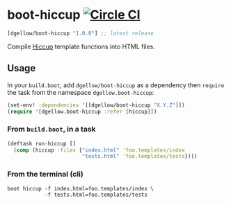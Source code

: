 # boot-hiccup [![Circle CI](https://circleci.com/gh/dgellow/boot-hiccup.svg?style=svg)](https://circleci.com/gh/dgellow/boot-hiccup)

[](dependency)
```clojure
[dgellow/boot-hiccup "1.0.0"] ;; latest release
```
[](/dependency)

Compile [Hiccup](https://github.com/weavejester/hiccup) template functions into HTML files.

## Usage

In your `build.boot`, add `dgellow/boot-hiccup` as a dependency then `require` the task from the namespace `dgellow.boot-hiccup`:

```clojure
(set-env! :dependencies '[[dgellow/boot-hiccup "X.Y.Z"]])
(require '[dgellow.boot-hiccup :refer [hiccup]])
```

### From `build.boot`, in a task

```clojure
(deftask run-hiccup []
  (comp (hiccup :files {"index.html" 'foo.templates/index
                        "tests.html" 'foo.templates/tests})))
```

### From the terminal (cli)

```
boot hiccup -f index.html=foo.templates/index \
            -f tests.html=foo.templates/tests
```
